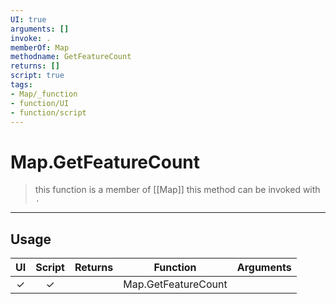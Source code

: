 ```yaml
---
UI: true
arguments: []
invoke: .
memberOf: Map
methodname: GetFeatureCount
returns: []
script: true
tags:
- Map/_function
- function/UI
- function/script
---
```

# Map.GetFeatureCount
> this function is a member of [[Map]]
> this method can be invoked with `.`
-----
## Usage
|  UI | Script | Returns | Function | Arguments |
|:---:|:------:|-------:|:--------:|:---------|
|✓|✓||Map.GetFeatureCount||
